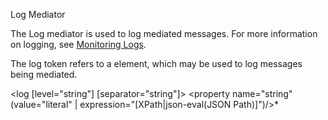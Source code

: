 Log Mediator

The Log mediator is used to log mediated messages. For more information on logging, see [Monitoring Logs](https://apim.docs.wso2.com/en/latest/observe/micro-integrator/classic-observability-logs/monitoring-logs/).

The log token refers to a <log> element, which may be used to log messages being mediated.

<log [level="string"] [separator="string"]>
   <property name="string" (value="literal" | expression="[XPath|json-eval(JSON Path)]")/>*
</log>
